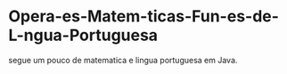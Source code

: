 # Opera-es-Matem-ticas-Fun-es-de-L-ngua-Portuguesa
segue um pouco de matematica e lingua portuguesa em Java.
